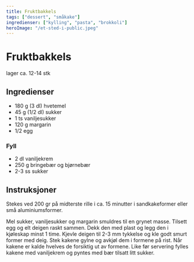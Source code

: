 ```yaml
---
title: Fruktbakkels
tags: ["dessert", "småkake"]
ingredienser: ["kylling", "pasta", "brokkoli"]
heroImage: "/et-sted-i-public.jpeg"
---
```


# Fruktbakkels

lager ca. 12-14 stk

## Ingredienser

- 180 g (3 dl) hvetemel
- 45 g (1/2 dl) sukker
- 1 ts vaniljesukker
- 120 g margarin
- 1/2 egg

### Fyll

- 2 dl vaniljekrem
- 250 g bringebær og bjørnebær
- 2-3 ss sukker

## Instruksjoner

Stekes ved 200 gr på midterste rille i ca. 15 minutter i sandkakeformer eller små aluminiumsformer.

Mel sukker, vaniljesukker og margarin smuldres til en grynet masse. Tilsett egg og elt deigen raskt sammen. Dekk den med plast og legg den i kjøleskap minst 1 time. Kjevle deigen til 2-3 mm tykkelse og kle godt smurt former med deig. Stek kakene gylne og avkjøl dem i formene på rist. Når kakene er kalde hvelves de forsiktig ut av formene. Like før servering fylles kakene med vaniljekrem og pyntes med bær tilsatt litt sukker.
